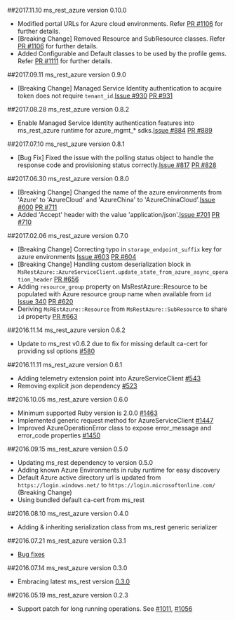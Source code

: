 ##2017.11.10 ms_rest_azure version 0.10.0
* Modified portal URLs for Azure cloud environments. Refer [PR #1106](https://github.com/Azure/azure-sdk-for-ruby/pull/1106) for further details.
* [Breaking Change] Removed Resource and SubResource classes. Refer [PR #1106](https://github.com/Azure/azure-sdk-for-ruby/pull/1106) for further details.
* Added Configurable and Default classes to be used by the profile gems. Refer [PR #1111](https://github.com/Azure/azure-sdk-for-ruby/pull/1111) for further details.

##2017.09.11 ms_rest_azure version 0.9.0
* [Breaking Change] Managed Service Identity authentication to acquire token does not require `tenant_id`.[Issue #930](https://github.com/Azure/azure-sdk-for-ruby/issues/930) [PR #931](https://github.com/Azure/azure-sdk-for-ruby/pull/931)

##2017.08.28 ms_rest_azure version 0.8.2
* Enable Managed Service Identity authentication features into ms_rest_azure runtime for azure_mgmt_* sdks.[Issue #884](https://github.com/Azure/azure-sdk-for-ruby/issues/884) [PR #889](https://github.com/Azure/azure-sdk-for-ruby/pull/889)

##2017.07.10 ms_rest_azure version 0.8.1
* [Bug Fix] Fixed the issue with the polling status object to handle the response code and provisioning status correctly.[Issue #817](https://github.com/Azure/azure-sdk-for-ruby/issues/817) [PR #828](https://github.com/Azure/azure-sdk-for-ruby/pull/828)

##2017.06.30 ms_rest_azure version 0.8.0
* [Breaking Change] Changed the name of the azure environments from 'Azure' to 'AzureCloud' and 'AzureChina' to 'AzureChinaCloud'.[Issue #600](https://github.com/Azure/azure-sdk-for-ruby/issues/600) [PR #711](https://github.com/Azure/azure-sdk-for-ruby/pull/711)
* Added 'Accept' header with the value 'application/json'.[Issue #701](https://github.com/Azure/azure-sdk-for-ruby/issues/701) [PR #710](https://github.com/Azure/azure-sdk-for-ruby/pull/710)

##2017.02.06 ms_rest_azure version 0.7.0
* [Breaking Change] Correcting typo in `storage_endpoint_suffix` key for azure environments [Issue #603](https://github.com/Azure/azure-sdk-for-ruby/issues/603) [PR #604](https://github.com/Azure/azure-sdk-for-ruby/pull/604)
* [Breaking Change] Handling custom deserialization block in `MsRestAzure::AzureServiceClient.update_state_from_azure_async_operation_header` [PR #656](https://github.com/Azure/azure-sdk-for-ruby/pull/656)
* Adding `resource_group` property on MsRestAzure::Resource to be populated with Azure resource group name when available from `id` [Issue 340](https://github.com/Azure/azure-sdk-for-ruby/issues/340) [PR #620](https://github.com/Azure/azure-sdk-for-ruby/pull/620)
* Deriving `MsREstAzure::Resource` from `MsRestAzure::SubResource` to share `id` property [PR #663](https://github.com/Azure/azure-sdk-for-ruby/pull/663)

##2016.11.14 ms_rest_azure version 0.6.2
* Update to ms_rest v0.6.2 due to fix for missing default ca-cert for providing ssl options [#580](https://github.com/Azure/azure-sdk-for-ruby/issues/580)

##2016.11.11 ms_rest_azure version 0.6.1
* Adding telemetry extension point into AzureServiceClient [#543](https://github.com/Azure/azure-sdk-for-ruby/pull/543)
* Removing explicit json dependency [#523](https://github.com/Azure/azure-sdk-for-ruby/pull/523)

##2016.10.05 ms_rest_azure version 0.6.0
* Minimum supported Ruby version is 2.0.0 [#1463](https://github.com/Azure/autorest/pull/1463)
* Implemented generic request method for AzureServiceClient [#1447](https://github.com/Azure/autorest/pull/1447)
* Improved AzureOperationError class to expose error_message and error_code properties [#1450](https://github.com/Azure/autorest/pull/1450)

##2016.09.15 ms_rest_azure version 0.5.0
* Updating ms_rest dependency to version 0.5.0
* Adding known Azure Environments in ruby runtime for easy discovery
* Default Azure active directory url is updated from `https://login.windows.net/` to `https://login.microsoftonline.com/` (Breaking Change)
* Using bundled default ca-cert from ms_rest

##2016.08.10 ms_rest_azure version 0.4.0
* Adding & inheriting serialization class from ms_rest generic serializer

##2016.07.21 ms_rest_azure version 0.3.1
* [Bug fixes](https://github.com/Azure/autorest/commit/ede944a1fa30a7453aa30e6fa79154dc43393cdf)

##2016.07.14 ms_rest_azure version 0.3.0
* Embracing latest ms_rest version [0.3.0](https://rubygems.org/gems/ms_rest)

##2016.05.19 ms_rest_azure version 0.2.3
* Support patch for long running operations. See [#1011](https://github.com/Azure/autorest/pull/1011), [#1056](https://github.com/Azure/autorest/pull/1056)
